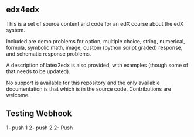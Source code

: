 edx4edx
----------
This is a set of source content and code for an edX course about the edX system.

Included are demo problems for option, multiple choice, string, numerical,
formula, symbolic math, image, custom (python script graded) response, and
schematic response problems.

A description of latex2edx is also provided, with examples (though some of that
needs to be updated).

No support is available for this repository and the only available documentation
is that which is in the source code. Contributions are welcome.


Testing Webhook
---------------
1- push 1
2- push 2
2- Push